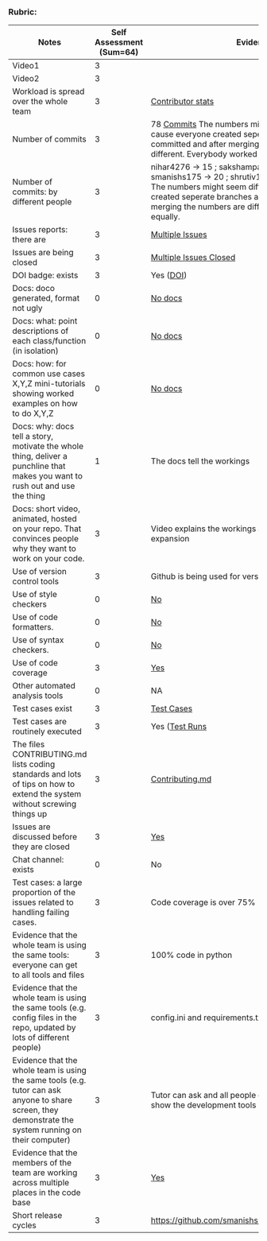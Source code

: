 ### Rubric:

|Notes|Self Assessment (Sum=64)|Evidence|
|-----|------------------------|---------|
|Video1|3|  | 
|Video2|3|  | 
|Workload is spread over the whole team | 3 |[Contributor stats](https://github.com/smanishs175/WalletBuddy/graphs/contributors) |
|Number of commits|3| 78 [Commits](https://github.com/smanishs175/WalletBuddy/graphs/commit-activity) The numbers might seem different it cause everyone created seperate branches and committed and after merging the numbers are different. Everybody worked equally. |
|Number of commits: by different people|3| nihar4276 -> 15 ; sakshampandey27 -> 17 ; smanishs175 -> 20 ; shrutiv123 -> 14 ; pjhamb -> 12 . The numbers might seem different it cause everyone created seperate branches and committed and after merging the numbers are different. Everybody worked equally.|
|Issues reports: there are| 3 | [Multiple Issues](https://github.com/smanishs175/WalletBuddy/issues?q=is%3Aissue+is%3Aclosed)
|Issues are being closed| 3|[Multiple Issues Closed](https://github.com/smanishs175/WalletBuddy/issues?q=is%3Aissue+is%3Aclosed) |
|DOI badge: exists|3| Yes ([DOI](https://zenodo.org/record/7046756)) |
|Docs: doco generated, format not ugly |0| [No docs](https://github.com/smanishs175/WalletBuddy) |
|Docs: what: point descriptions of each class/function (in isolation) |0| [No docs](https://github.com/smanishs175/WalletBuddy)  |
|Docs: how: for common use cases X,Y,Z mini-tutorials showing worked examples on how to do X,Y,Z|0|  [No docs](https://github.com/smanishs175/WalletBuddy) 
|Docs: why: docs tell a story, motivate the whole thing, deliver a punchline that makes you want to rush out and use the thing| 1 | The docs tell the workings|
|Docs: short video, animated, hosted on your repo. That convinces people why they want to work on your code.|3 |  Video explains the workings and keeps scope of expansion|
|Use of version control tools| 3|Github is being used for version control |
|Use of style checkers | 0|[No](https://github.com/smanishs175/WalletBuddy/actions/runs/3215838477/workflow)
|Use of code formatters. | 0|  [No](https://github.com/smanishs175/WalletBuddy/actions/runs/3215838477/workflow)
|Use of syntax checkers. | 0|  [No](https://github.com/smanishs175/WalletBuddy/actions/runs/3215838477/workflow)
|Use of code coverage | 3|[Yes](https://app.codecov.io/github/smanishs175/WalletBuddy) |
|Other automated analysis tools| 0|  NA
|Test cases exist| 3 |[Test Cases](https://github.com/smanishs175/WalletBuddy/tree/main/Test)
|Test cases are routinely executed| 3|Yes ([Test Runs](https://github.com/smanishs175/WalletBuddy/actions/runs/3212991558)|
|The files CONTRIBUTING.md lists coding standards and lots of tips on how to extend the system without screwing things up|3| [Contributing.md](https://github.com/smanishs175/WalletBuddy/blob/main/CONTRIBUTING.md) |
|Issues are discussed before they are closed|3 | [Yes](https://github.com/smanishs175/WalletBuddy/issues?q=is%3Aissue+is%3Aclosed)
|Chat channel: exists|0| No |
|Test cases: a large proportion of the issues related to handling failing cases.|3| Code coverage is over 75% |
|Evidence that the whole team is using the same tools: everyone can get to all tools and files| 3 |100% code in python|
|Evidence that the whole team is using the same tools (e.g. config files in the repo, updated by lots of different people)| 3 |config.ini and requirements.txt is used by all |
|Evidence that the whole team is using the same tools (e.g. tutor can ask anyone to share screen, they demonstrate the system running on their computer)| 3 |Tutor can ask and all people of team can share and show the development tools used|
|Evidence that the members of the team are working across multiple places in the code base| 3 |[Yes](https://github.com/deekay2310/MyDollarBot/compare/main...smanishs175:WalletBuddy:feature-groupexpense) |
|Short release cycles |3| https://github.com/smanishs175/WalletBuddy/releases  |
